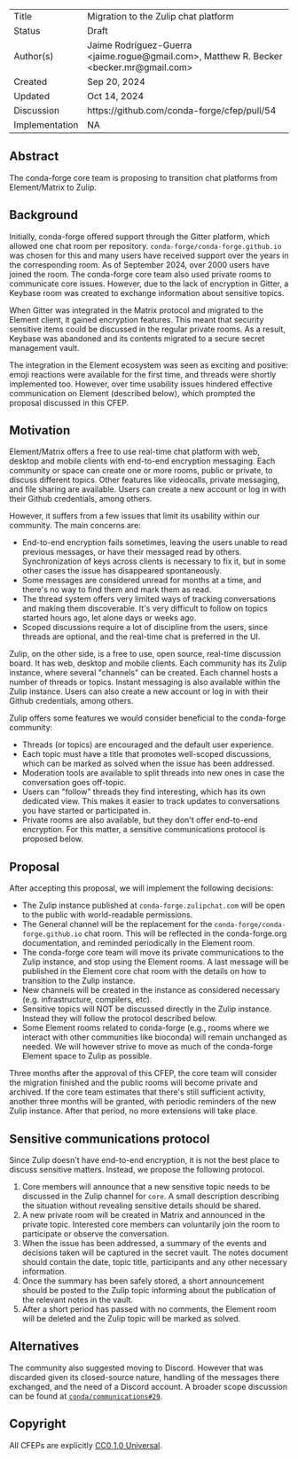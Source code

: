<table>
<tr><td> Title </td><td> Migration to the Zulip chat platform </td>
<tr><td> Status </td><td> Draft </td></tr>
<tr><td> Author(s) </td><td> Jaime Rodríguez-Guerra &lt;jaime.rogue@gmail.com&gt;, Matthew R. Becker &lt;becker.mr@gmail.com&gt;</td></tr>
<tr><td> Created </td><td> Sep 20, 2024</td></tr>
<tr><td> Updated </td><td> Oct 14, 2024</td></tr>
<tr><td> Discussion </td><td> https://github.com/conda-forge/cfep/pull/54 </td></tr>
<tr><td> Implementation </td><td> NA </td></tr>
</table>

## Abstract

The conda-forge core team is proposing to transition chat platforms from Element/Matrix to Zulip.

## Background

Initially, conda-forge offered support through the Gitter platform, which allowed one chat room per repository. `conda-forge/conda-forge.github.io` was chosen for this and many users have received support over the years in the corresponding room. As of September 2024, over 2000 users have joined the room. The conda-forge core team also used private rooms to communicate core issues. However, due to the lack of encryption in Gitter, a Keybase room was created to exchange information about sensitive topics.

When Gitter was integrated in the Matrix protocol and migrated to the Element client, it gained encryption features. This meant that security sensitive items could be discussed in the regular private rooms. As a result, Keybase was abandoned and its contents migrated to a secure secret management vault.

The integration in the Element ecosystem was seen as exciting and positive: emoji reactions were available for the first time, and threads were shortly implemented too. However, over time usability issues hindered effective communication on Element (described below), which prompted the proposal discussed in this CFEP.

## Motivation

Element/Matrix offers a free to use real-time chat platform with web, desktop and mobile clients with end-to-end encryption messaging. Each community or space can create one or more rooms, public or private, to discuss different topics. Other features like videocalls, private messaging, and file sharing are available. Users can create a new account or log in with their Github credentials, among others.

However, it suffers from a few issues that limit its usability within our community. The main concerns are:

- End-to-end encryption fails sometimes, leaving the users unable to read previous messages, or have their messaged read by others. Synchronization of keys across clients is necessary to fix it, but in some other cases the issue has disappeared spontaneously.
- Some messages are considered unread for months at a time, and there's no way to find them and mark them as read.
- The thread system offers very limited ways of tracking conversations and making them discoverable. It's very difficult to follow on topics started hours ago, let alone days or weeks ago.
- Scoped discussions require a lot of discipline from the users, since threads are optional, and the real-time chat is preferred in the UI.

Zulip, on the other side, is a free to use, open source, real-time discussion board. It has web, desktop and mobile clients. Each community has its Zulip instance, where several "channels" can be created. Each channel hosts a number of threads or topics. Instant messaging is also available within the Zulip instance. Users can also create a new account or log in with their Github credentials, among others.

Zulip offers some features we would consider beneficial to the conda-forge community:

- Threads (or topics) are encouraged and the default user experience.
- Each topic must have a title that promotes well-scoped discussions, which can be marked as solved when the issue has been addressed.
- Moderation tools are available to split threads into new ones in case the conversation goes off-topic.
- Users can "follow" threads they find interesting, which has its own dedicated view. This makes it easier to track updates to conversations you have started or participated in.
- Private rooms are also available, but they don't offer end-to-end encryption. For this matter, a sensitive communications protocol is proposed below.

## Proposal

After accepting this proposal, we will implement the following decisions:

- The Zulip instance published at `conda-forge.zulipchat.com` will be open to the public with world-readable permissions.
- The General channel will be the replacement for the `conda-forge/conda-forge.github.io` chat room. This will be reflected in the conda-forge.org documentation, and reminded periodically in the Element room.
- The conda-forge core team will move its private communications to the Zulip instance, and stop using the Element rooms. A last message will be published in the Element core chat room with the details on how to transition to the Zulip instance. 
- New channels will be created in the instance as considered necessary (e.g. infrastructure, compilers, etc).
- Sensitive topics will NOT be discussed directly in the Zulip instance. Instead they will follow the protocol described below.
- Some Element rooms related to conda-forge (e.g., rooms where we interact with other communities like bioconda) will remain unchanged as needed. We will however strive to move as much of the conda-forge Element space to Zulip as possible.

Three months after the approval of this CFEP, the core team will consider the migration finished and the public rooms will become private and archived. If the core team estimates that there's still sufficient activity, another three months will be granted, with periodic reminders of the new Zulip instance. After that period, no more extensions will take place.

## Sensitive communications protocol

Since Zulip doesn't have end-to-end encryption, it is not the best place to discuss sensitive matters. Instead, we propose the following protocol.

1. Core members will announce that a new sensitive topic needs to be discussed in the Zulip channel for `core`. A small description describing the situation without revealing sensitive details should be shared.
2. A new private room will be created in Matrix and announced in the private topic. Interested core members can voluntarily join the room to participate or observe the conversation.
3. When the issue has been addressed, a summary of the events and decisions taken will be captured in the secret vault. The notes document should contain the date, topic title, participants and any other necessary information.
4. Once the summary has been safely stored, a short announcement should be posted to the Zulip topic informing about the publication of the relevant notes in the vault.
5. After a short period has passed with no comments, the Element room will be deleted and the Zulip topic will be marked as solved.

## Alternatives

The community also suggested moving to Discord. However that was discarded given its closed-source nature, handling of the messages there exchanged, and the need of a Discord account. A broader scope discussion can be found at [`conda/communications#29`](https://github.com/conda/communications/issues/29).

## Copyright

All CFEPs are explicitly [CC0 1.0 Universal](https://creativecommons.org/publicdomain/zero/1.0/).
